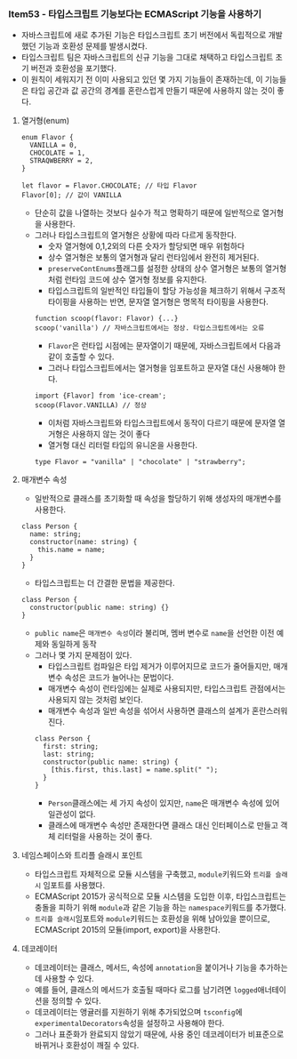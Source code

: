 ### Item53 - 타입스크립트 기능보다는 ECMAScript 기능을 사용하기

- 자바스크립트에 새로 추가된 기능은 타입스크립트 초기 버전에서 독립적으로 개발했던 기능과 호환성 문제를 발생시켰다.
- 타입스크립트 팀은 자바스크립트의 신규 기능을 그대로 채택하고 타입스크립트 초기 버전과 호환성을 포기했다.
- 이 원칙이 세워지기 전 이미 사용되고 있던 몇 가지 기능들이 존재하는데, 이 기능들은 타입 공간과 값 공간의 경계를 혼란스럽게 만들기 때문에 사용하지 않는 것이 좋다.

1. 열거형(enum)

   ```tsx
   enum Flavor {
     VANILLA = 0,
     CHOCOLATE = 1,
     STRAQWBERRY = 2,
   }

   let flavor = Flavor.CHOCOLATE; // 타입 Flavor
   Flavor[0]; // 값이 VANILLA
   ```

   - 단순히 값을 나열하는 것보다 실수가 적고 명확하기 때문에 일반적으로 열거형을 사용한다.
   - 그러나 타입스크립트의 열거형은 상황에 따라 다르게 동작한다.
     - 숫자 열거형에 0,1,2외의 다른 숫자가 할당되면 매우 위험하다
     - 상수 열거형은 보통의 열거형과 달리 런타임에서 완전히 제거된다.
     - `preserveContEnums`플래그를 설정한 상태의 상수 열거형은 보통의 열거형처럼 런타임 코드에 상수 열거형 정보를 유지한다.
     - 타입스크립트의 일반적인 타입들이 할당 가능성을 체크하기 위해서 구조적 타이핑을 사용하는 반면, 문자열 열거형은 명목적 타이핑을 사용한다.
     ```tsx
     function scoop(flavor: Flavor) {...}
     scoop('vanilla') // 자바스크립트에서는 정상. 타입스크립트에서는 오류
     ```
     - `Flavor`은 런타입 시점에는 문자열이기 때문에, 자바스크립트에서 다음과 같이 호출할 수 있다.
     - 그러나 타입스크립트에서는 열거형을 임포트하고 문자열 대신 사용해야 한다.
     ```tsx
     import {Flavor] from 'ice-cream';
     scoop(Flavor.VANILLA) // 정상
     ```
     - 이처럼 자바스크립트와 타입스크립트에서 동작이 다르기 때문에 문자열 열거형은 사용하지 않는 것이 좋다
     - 열거형 대신 리터럴 타입의 유니온을 사용한다.
     ```tsx
     type Flavor = "vanilla" | "chocolate" | "strawberry";
     ```

1. 매개변수 속성

   - 일반적으로 클래스를 초기화할 때 속성을 할당하기 위해 생성자의 매개변수를 사용한다.

   ```tsx
   class Person {
     name: string;
     constructor(name: string) {
       this.name = name;
     }
   }
   ```

   - 타입스크립트는 더 간결한 문법을 제공한다.

   ```tsx
   class Person {
     constructor(public name: string) {}
   }
   ```

   - `public name`은 `매개변수 속성`이라 불리며, 멤버 변수로 `name`을 선언한 이전 예제와 동일하게 동작
   - 그러나 몇 가지 문제점이 있다.
     - 타입스크립트 컴파일은 타입 제거가 이루어지므로 코드가 줄어들지만, 매개변수 속성은 코드가 늘어나는 문법이다.
     - 매개변수 속성이 런타임에는 실제로 사용되지만, 타입스크립트 관점에서는 사용되지 않는 것처럼 보인다.
     - 매개변수 속성과 일반 속성을 섞어서 사용하면 클래스의 설계가 혼란스러워진다.
     ```tsx
     class Person {
       first: string;
       last: string;
       constructor(public name: string) {
         [this.first, this.last] = name.split(" ");
       }
     }
     ```
     - `Person`클래스에는 세 가지 속성이 있지만, `name`은 매개변수 속성에 있어 일관성이 없다.
     - 클래스에 매개변수 속성만 존재한다면 클래스 대신 인터페이스로 만들고 객체 리터럴을 사용하는 것이 좋다.

1. 네임스페이스와 트리플 슬래시 포인트

   - 타입스크립트 자체적으로 모듈 시스템을 구축했고, `module`키워드와 `트리플 슬래시` 임포트를 사용했다.
   - ECMAScript 2015가 공식적으로 모듈 시스템을 도입한 이후, 타입스크립트는 충돌을 피하기 위해 `module`과 같은 기능을 하는 `namespace`키워드를 추가했다.
   - `트리플 슬래시`임포트와 `module`키워드는 호환성을 위해 남아있을 뿐이므로, ECMAScript 2015의 모듈(import, export)을 사용한다.

1. 데코레이터
   - 데코레이터는 클래스, 메서드, 속성에 `annotation`을 붙이거나 기능을 추가하는 데 사용할 수 있다.
   - 예를 들어, 클래스의 메서드가 호출될 때마다 로그를 남기려면 `logged`애너테이션을 정의할 수 있다.
   - 데코레이터는 앵귤러를 지원하기 위해 추가되었으며 `tsconfig`에 `experimentalDecorators`속성을 설정하고 사용해야 한다.
   - 그러나 표준화가 완료되지 않았기 때문에, 사용 중인 데코레이터가 비표준으로 바뀌거나 호환성이 깨질 수 있다.
